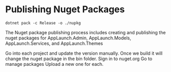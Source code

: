 # Publishing Nuget Packages

`dotnet pack -c Release -o ./nupkg`

The Nuget package publishing process includes creating and publishing the nuget packages
for AppLaunch.Admin, AppLaunch.Models, AppLaunch.Services, and AppLaunch.Themes

Go into each project and update the version manually. Once we build it will change the nuget package in the bin folder.
Sign in to nuget.org
Go to manage packages
Upload a new one for each.